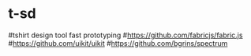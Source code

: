 # t-sd
#tshirt design tool fast prototyping
#https://github.com/fabricjs/fabric.js
#https://github.com/uikit/uikit
#https://github.com/bgrins/spectrum